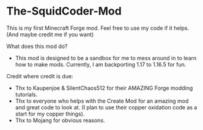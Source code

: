 # The-SquidCoder-Mod
 This is my first Minecraft Forge mod. Feel free to use my code if it helps. (And maybe credit me if you want)

What does this mod do?
- This mod is designed to be a sandbox for me to mess around in to learn how to make mods. Currently, I am backporting 1.17 to 1.16.5 for fun.

Credit where credit is due:
- Thx to Kaupenjoe & SilentChaos512 for their AMAZING Forge modding tutorials.
- Thx to everyone who helps with the Create Mod for an amazing mod and great code to look at. (I plan to use their copper oxidation code as a start for my copper things).
- Thx to Mojang for obvious reasons.
